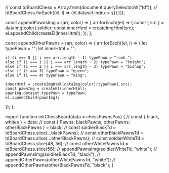 // const tdBoardChess = Array.from(document.querySelectorAll("td"));
// tdBoardChess.forEach((el, i) => (el.dataset.index = `${i}`));

const appendPawnsImg = (arr, color) => {
arr.forEach((el) => {
const { src } = dataImg[color].soldier;
const innerHtml = createImgHtml(src);
el.appendChild(createEl(innerHtml));
});
};

const appendOtherPawns = (arr, color) => {
arr.forEach((el, i) => {
let typePawn = "";
let innerHtml = "";

    if (i === 0 || i === arr.length - 1) typePawn = "rook ";
    else if (i === 1 || i === arr.length - 2) typePawn = "knight";
    else if (i === 2 || i === arr.length - 3) typePawn = "bishop";
    else if (i === 3) typePawn = "queen";
    else if (i === 4) typePawn = "king";

    innerHtml = createImgHtml(dataImg[color][typePawn].src);
    const pawnImg = createEl(innerHtml);
    pawnImg.dataset.typePawn = typePawn;
    el.appendChild(pawnImg);

});
};

export function initChessBoard(data = chessPawnsPos) {
// const { black, whites } = data;
// const { Pawns: blackPawns, otherPawns: otherBlackPawns } = black;
// const soldierBlackTd = tdBoardChess.slice(...blackPawns);
// const otherBlackPawnsTd = tdBoardChess.slice(...otherBlackPawns);
// const soldierWhiteTd = tdBoardChess.slice(48, 56);
// const otherWhitePawnsTd = tdBoardChess.slice(56);
// appendPawnsImg(soldierWhiteTd, "white");
// appendPawnsImg(soldierBlackTd, "black");
// appendOtherPawns(otherWhitePawnsTd, "white");
// appendOtherPawns(otherBlackPawnsTd, "black");
}
